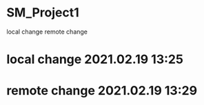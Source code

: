 # SM_Project1
local change
remote change
# local change 2021.02.19 13:25
# remote change 2021.02.19 13:29


